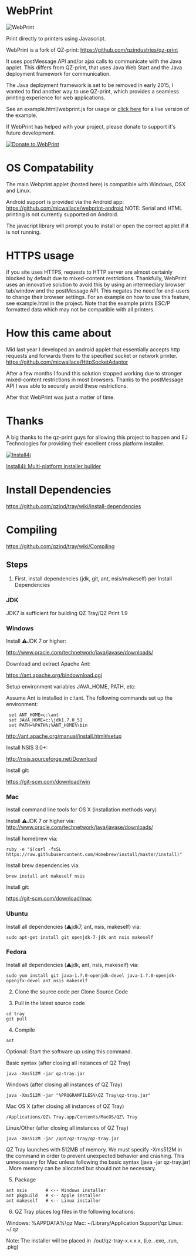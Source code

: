 # WebPrint
![WebPrint](https://github.com/micwallace/WebPrint/blob/master/src/webprint/img/webprinticon.png)

Print directly to printers using Javascript.

WebPrint is a fork of QZ-print: https://github.com/qzindustries/qz-print

It uses postMessage API and/or ajax calls to communicate with the Java applet.
This differs from QZ-print, that uses Java Web Start and the Java deployment framework for communication.

The Java deployment framework is set to be removed in early 2015, I wanted to find another way to use QZ-print, which provides a seamless printing experience for web applications.

See an example.html/webprint.js for usage or [click here](https://wallaceit.com.au/webprint/example.html) for a live version of the example.

If WebPrint has helped with your project, please donate to support it's future development.

[![Donate to WebPrint](https://www.paypalobjects.com/en_AU/i/btn/btn_donateCC_LG.gif)](https://www.paypal.com/cgi-bin/webscr?cmd=_s-xclick&hosted_button_id=7JBL64AV5XDWG)

# OS Compatability
The main Webprint applet (hosted here) is compatible with Windows, OSX and Linux.

Android support is provided via the Android app:
https://github.com/micwallace/webprint-android
NOTE: Serial and HTML printing is not currently supported on Android.

The javacript library will prompt you to install or open the correct applet if it is not running.

# HTTPS usage
If you site uses HTTPS, requests to HTTP server are almost certainly blocked by default due to mixed-content restrictions.
Thankfully, WebPrint uses an innovative solution to avoid this by using an intermediary browser tab/window and the postMessage API.
This negates the need for end-users to change their browser settings.
For an example on how to use this feature, see example.html in the project. Note that the example prints ESC/P formatted data which may not be compatible with all printers.

# How this came about
Mid last year I developed an android applet that essentially accepts http requests and forwards them to the specified socket or network printer.
https://github.com/micwallace/HttpSocketAdaptor

After a few months I found this solution stopped working due to stronger mixed-content restrictions in most browsers.
Thanks to the postMessage API I was able to securely avoid these restrictions.

After that WebPrint was just a matter of time.

# Thanks
A big thanks to the qz-print guys for allowing this project to happen and EJ Technologies for providing their excellent cross platform installer.

[![Install4j](https://www.ej-technologies.com/images/product_banners/install4j_large.png)](http://www.ej-technologies.com/products/install4j/overview.html)

[Install4j: Multi-platform installer builder](http://www.ej-technologies.com/products/install4j/overview.html)

# Install Dependencies

https://github.com/qzind/tray/wiki/install-dependencies

# Compiling

https://github.com/qzind/tray/wiki/Compiling

## Steps

1. First, install dependencies (jdk, git, ant, nsis/makeself) per Install Dependencies

### JDK
JDK7 is sufficient for building QZ Tray/QZ Print 1.9

### Windows
Install :warning:JDK 7 or higher:

http://www.oracle.com/technetwork/java/javase/downloads/

Download and extract Apache Ant:

https://ant.apache.org/bindownload.cgi

Setup environment variables JAVA_HOME, PATH, etc:

Assume Ant is installed in c:\ant\. The following commands set up the environment:

```
 set ANT_HOME=c:\ant
 set JAVA_HOME=c:\jdk1.7.0_51
 set PATH=%PATH%;%ANT_HOME%\bin
```

http://ant.apache.org/manual/install.html#setup

Install NSIS 3.0+:

http://nsis.sourceforge.net/Download

Install git:

https://git-scm.com/download/win

### Mac
Install command line tools for OS X (installation methods vary)

Install :warning:JDK 7 or higher via: http://www.oracle.com/technetwork/java/javase/downloads/

Install homebrew via:

```
ruby -e "$(curl -fsSL https://raw.githubusercontent.com/Homebrew/install/master/install)"
```

Install brew dependencies via:

```
brew install ant makeself nsis
```

Install git:

https://git-scm.com/download/mac

### Ubuntu
Install all dependencies (:warning:jdk7, ant, nsis, makeself) via:

```
sudo apt-get install git openjdk-7-jdk ant nsis makeself
```

### Fedora
Install all dependencies (:warning:jdk, ant, nsis, makeself) via:

```
sudo yum install git java-1.?.0-openjdk-devel java-1.?.0-openjdk-openjfx-devel ant nsis makeself
```

2. Clone the source code per Clone Source Code

3. Pull in the latest source code

```
cd tray
git pull
```
4. Compile

```
ant
```

Optional: Start the software up using this command.

Basic syntax (after closing all instances of QZ Tray)

```
java -Xms512M -jar qz-tray.jar
```

Windows (after closing all instances of QZ Tray)

```
java -Xms512M -jar "%PROGRAMFILES%\QZ Tray\qz-tray.jar"
```

Mac OS X (after closing all instances of QZ Tray)

```
/Applications/QZ\ Tray.app/Contents/MacOS/QZ\ Tray
```

Linux/Other (after closing all instances of QZ Tray)

```
java -Xms512M -jar /opt/qz-tray/qz-tray.jar
```

QZ Tray launches with 512MB of memory. We must specify -Xms512M in the command in order to prevent unexpected behavior and crashing. This unnecessary for Mac unless following the basic syntax (java -jar qz-tray.jar) . More memory can be allocated but should not be necessary.

5. Package

```
ant nsis       # <-- Windows installer
ant pkgbuild   # <-- Apple installer
ant makeself   # <-- Linux installer
```

6. QZ Tray places log files in the following locations:

Windows: %APPDATA%\qz
Mac: ~/Library/Application Support/qz
Linux: ~/.qz


Note: The installer will be placed in ./out/qz-tray-x.x.x.x, (i.e. .exe, .run, .pkg)

